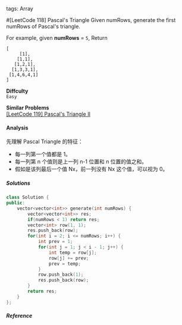 tags: Array

#[LeetCode 118] Pascal's Triangle
Given numRows, generate the first numRows of Pascal's triangle.

For example, given **numRows** = `5`,
Return

    [
         [1],
        [1,1],
       [1,2,1],
      [1,3,3,1],
     [1,4,6,4,1]
    ]


**Diffculty**  
`Easy`

**Similar Problems**  
[[LeetCode 119] Pascal's Triangle II]()

#### Analysis
先理解 Pascal Triangle 的特征：

- 每一列第一个值都是 1。
- 每一列第 n 个值则是上一列 n-1 位置和 n 位置的值之和。
- 假如是该列最后一个值 Nx，前一列没有 Nx 这个值，可以视为 0。

##### Solutions

```cpp
class Solution {
public:
    vector<vector<int>> generate(int numRows) {
        vector<vector<int>> res;
        if(numRows < 1) return res;
        vector<int> row(1, 1);
        res.push_back(row);
        for(int i = 2; i <= numRows; i++) {
            int prev = 1;
            for(int j = 1; j < i - 1; j++) {
                int temp = row[j];
                row[j] += prev;
                prev = temp;
            }
            row.push_back(1);
            res.push_back(row);
        }
        return res;
    }
};
```


##### Reference

